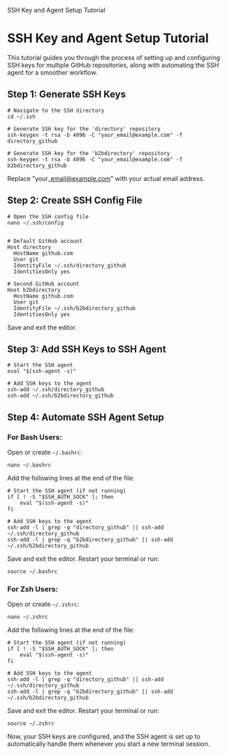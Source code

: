   SSH Key and Agent Setup Tutorial

SSH Key and Agent Setup Tutorial
================================

This tutorial guides you through the process of setting up and configuring SSH keys for multiple GitHub repositories, along with automating the SSH agent for a smoother workflow.

Step 1: Generate SSH Keys
-------------------------

    # Navigate to the SSH directory
    cd ~/.ssh
    
    # Generate SSH key for the 'directory' repository
    ssh-keygen -t rsa -b 4096 -C "your_email@example.com" -f directory_github
    
    # Generate SSH key for the 'b2bdirectory' repository
    ssh-keygen -t rsa -b 4096 -C "your_email@example.com" -f b2bdirectory_github
    

Replace "your\_email@example.com" with your actual email address.

Step 2: Create SSH Config File
------------------------------

    # Open the SSH config file
    nano ~/.ssh/config
    

    # Default GitHub account
    Host directory
      HostName github.com
      User git
      IdentityFile ~/.ssh/directory_github
      IdentitiesOnly yes
    
    # Second GitHub account
    Host b2bdirectory
      HostName github.com
      User git
      IdentityFile ~/.ssh/b2bdirectory_github
      IdentitiesOnly yes
    

Save and exit the editor.

Step 3: Add SSH Keys to SSH Agent
---------------------------------

    # Start the SSH agent
    eval "$(ssh-agent -s)"
    
    # Add SSH keys to the agent
    ssh-add ~/.ssh/directory_github
    ssh-add ~/.ssh/b2bdirectory_github
    

Step 4: Automate SSH Agent Setup
--------------------------------

### For Bash Users:

Open or create `~/.bashrc`:

    nano ~/.bashrc
    

Add the following lines at the end of the file:

    # Start the SSH agent (if not running)
    if [ ! -S "$SSH_AUTH_SOCK" ]; then
        eval "$(ssh-agent -s)"
    fi
    
    # Add SSH keys to the agent
    ssh-add -l | grep -q "directory_github" || ssh-add ~/.ssh/directory_github
    ssh-add -l | grep -q "b2bdirectory_github" || ssh-add ~/.ssh/b2bdirectory_github
    

Save and exit the editor. Restart your terminal or run:

    source ~/.bashrc
    

### For Zsh Users:

Open or create `~/.zshrc`:

    nano ~/.zshrc
    

Add the following lines at the end of the file:

    # Start the SSH agent (if not running)
    if [ ! -S "$SSH_AUTH_SOCK" ]; then
        eval "$(ssh-agent -s)"
    fi
    
    # Add SSH keys to the agent
    ssh-add -l | grep -q "directory_github" || ssh-add ~/.ssh/directory_github
    ssh-add -l | grep -q "b2bdirectory_github" || ssh-add ~/.ssh/b2bdirectory_github
    

Save and exit the editor. Restart your terminal or run:

    source ~/.zshrc
    

Now, your SSH keys are configured, and the SSH agent is set up to automatically handle them whenever you start a new terminal session.
